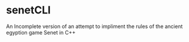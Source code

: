 # senetCLI
An Incomplete version of an attempt to impliment the rules of the ancient egyption game Senet in C++

